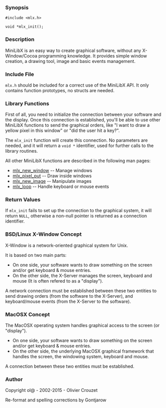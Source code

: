 ### Synopsis
```
#include <mlx.h>

void *mlx_init();
```
### Description
MiniLibX is an easy way to create graphical software, without any X-Window/Cocoa programming knowledge. It provides simple window creation, a drawing tool, image and basic events management.

### Include File
`mlx.h` should be included for a correct use of the MiniLibX API. It only contains function prototypes, no structs are needed.

### Library Functions
First of all, you need to initialize the connection between your software and the display. Once this connection is established, you'll be able to use other MiniLibX functions to send the graphical orders, like "I want to draw a yellow pixel in this window" or "did the user hit a key?".

The `mlx_init` function will create this connection. No parameters are needed, and it will return a `void *` identifier, used for further calls to the library routines.

All other MiniLibX functions are described in the following man pages:

- [mlx_new_window](mlx_new_window.md)   -- Manage windows
- [mlx_pixel_put](mlx_pixel_put.md)     -- Draw inside windows
- [mlx_new_image](mlx_new_image.md)     -- Manipulate images
- [mlx_loop](mlx_loop.md)               -- Handle keyboard or mouse events

### Return Values
If `mlx_init` fails to set up the connection to the graphical system, it will return `NULL`, otherwise a non-null pointer is returned as a connection identifier.

### BSD/Linux X-Window Concept
X-Window is a network-oriented graphical system for Unix.

It is based on two main parts:
- On one side, your software wants to draw something on the screen and/or get keyboard & mouse entries.
- On the other side, the X-Server manages the screen, keyboard and mouse (It is often refered to as a "display").

A network connection must be established between these two entities to send drawing orders (from the software to the X-Server), and keyboard/mouse events (from the X-Server to the software).

### MacOSX Concept
The MacOSX operating system handles graphical access to the screen (or "display").
- On one side, your software wants to draw something on the screen and/or get keyboard & mouse entries.
- On the other side, the underlying MacOSX graphical framework that handles the screen, the windowing system, keyboard and mouse.

A connection between these two entities must be established.

### Author
Copyright ol@ - 2002-2015 - Olivier Crouzet

Re-format and spelling corrections by Gontjarow
